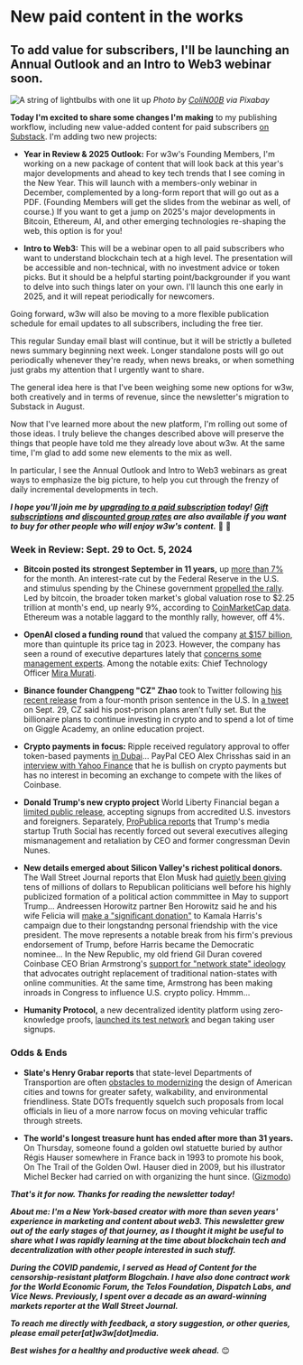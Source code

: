 # New paid content in the works
## To add value for subscribers, I'll be launching an Annual Outlook and an Intro to Web3 webinar soon.

![A string of lightbulbs with one lit up](https://w3w.news/img/colin-2500.jpg)
*Photo by [ColiN00B](https://pixabay.com/users/colin00b-346653/) via Pixabay*

**Today I'm excited to share some changes I'm making** to my publishing workflow, including new value-added content for paid subscribers [on Substack](https://w3wnews.substack.com/subscribe). I'm adding two new projects:

- **Year in Review & 2025 Outlook:** For w3w's Founding Members, I'm working on a new package of content that will look back at this year's major developments and ahead to key tech trends that I see coming in the New Year. This will launch with a members-only webinar in December, complemented by a long-form report that will go out as a PDF. (Founding Members will get the slides from the webinar as well, of course.) If you want to get a jump on 2025's major developments in Bitcoin, Ethereum, AI, and other emerging technologies re-shaping the web, this option is for you!

- **Intro to Web3:** This will be a webinar open to all paid subscribers who want to understand blockchain tech at a high level. The presentation will be accessible and non-technical, with no investment advice or token picks. But it should be a helpful starting point/backgrounder if you want to delve into such things later on your own. I'll launch this one early in 2025, and it will repeat periodically for newcomers.

Going forward, w3w will also be moving to a more flexible publication schedule for email updates to all subscribers, including the free tier.

This regular Sunday email blast will continue, but it will be strictly a bulleted news summary beginning next week. Longer standalone posts will go out periodically whenever they're ready, when news breaks, or when something just grabs my attention that I urgently want to share.

The general idea here is that I've been weighing some new options for w3w, both creatively and in terms of revenue, since the newsletter's migration to Substack in August.

Now that I've learned more about the new platform, I'm rolling out some of those ideas. I truly believe the changes described above will preserve the things that people have told me they already love about w3w. At the same time, I'm glad to add some new elements to the mix as well.

In particular, I see the Annual Outlook and Intro to Web3 webinars as great ways to emphasize the big picture, to help you cut through the frenzy of daily incremental developments in tech.

 _**I hope you'll join me by [upgrading to a paid subscription](https://w3wnews.substack.com/subscribe) today! [Gift subscriptions](https://w3wnews.substack.com/subscribe?next=https%3A%2F%2Fw3wnews.substack.com%2Fp%2Fis-ether-really-an-altcoin-at-this&r=4a03qe&gift=true) and [discounted group rates](https://w3wnews.substack.com/subscribe?next=https%3A%2F%2Fw3wnews.substack.com%2Fp%2Fis-ether-really-an-altcoin-at-this&r=4a03qe&group=true) are also available if you want to buy for other people who will enjoy w3w's content.**_ 🙂 🎁

### Week in Review: Sept. 29 to Oct. 5, 2024

- **Bitcoin posted its strongest September in 11 years,** up [more than 7%](https://www.ibtimes.com/bitcoin-logs-best-september-performance-over-decade-3745092) for the month. An interest-rate cut by the Federal Reserve in the U.S. and stimulus spending by the Chinese government [propelled the rally](https://www.vaneck.com/us/en/blogs/digital-assets/matthew-sigel-vaneck-crypto-monthly-recap-for-september-2024/). Led by bitcoin, the broader token market's global valuation rose to $2.25 trillion at month's end, up nearly 9%, according to [CoinMarketCap data](https://coinmarketcap.com/charts/). Ethereum was a notable laggard to the monthly rally, however, off 4%.

- **OpenAI closed a funding round** that valued the company [at $157 billion](https://www.cnbc.com/2024/10/02/openai-raises-at-157-billion-valuation-microsoft-nvidia-join-round.html), more than quintuple its price tag in 2023. However, the company has seen a round of executive departures lately that [concerns some management experts](https://finance.yahoo.com/video/openai-leadership-exodus-why-management-120019058.html). Among the notable exits: Chief Technology Officer [Mira Murati](https://www.cnn.com/2024/09/25/tech/openai-technology-chief-mira-murati-leaving/index.html).

- **Binance founder Changpeng "CZ" Zhao** took to Twitter following [his recent release](https://news.google.com/read/CBMilwFBVV95cUxQWGUycTZkWFNDWHllQTB1bkIybm9KVzM2ODZOWFA3WmluVW1pMk5HR3p5SGtkaGN0UUhwT0FQemczbElxTHZkZE5vZ3ZVdnZqYk1rSi0tWEkwVzBMQ2VjbkNpai1ySVU2TlZEaS1QWmpRc2FkUk14SFc3OFRIcFRNSlRmeVVqcFZGZmZWWm9uMUJudDZJSGdJ?hl=en-US&gl=US&ceid=US%3Aen) from a four-month prison sentence in the U.S. In [a tweet](https://x.com/cz_binance/status/1840265403882152232) on Sept. 29, CZ said his post-prison plans aren't fully set. But the billionaire plans to continue investing in crypto and to spend a lot of time on Giggle Academy, an online education project.

- **Crypto payments in focus:** Ripple received regulatory approval to offer token-based payments [in Dubai](https://www.benzinga.com/markets/cryptocurrency/24/10/41125099/ripple-receives-dubai-approval-for-blockchain-payment-services)... PayPal CEO Alex Chrisshas said in an [interview with Yahoo Finance](https://finance.yahoo.com/video/paypal-ceo-crypto-were-just-183001339.html) that he is bullish on crypto payments but has no interest in becoming an exchange to compete with the likes of Coinbase.

- **Donald Trump's new crypto project** World Liberty Financial began a [limited public release](https://www.theverge.com/2024/9/30/24258815/world-liberty-financial-accredited-investors-know-your-customer-trump), accepting signups from accredited U.S. investors and foreigners. Separately, [ProPublica reports](https://www.propublica.org/article/trump-media-truth-social-executives-ousted-devin-nunes) that Trump's media startup Truth Social has recently forced out several executives alleging mismanagement and retaliation by CEO and former congressman Devin Nunes.

- **New details emerged about Silicon Valley's richest political donors.** The Wall Street Journal reports that Elon Musk had [quietly been giving](https://www.wsj.com/politics/policy/elon-musk-political-donations-stephen-miller-desantis-39464294?st=ShEEmX&reflink=desktopwebshare_permalink) tens of millions of dollars to Republican politicians well before his highly publicized formation of a political action commmittee in May to support Trump... Andreessen Horowitz partner Ben Horowitz said he and his wife Felicia will [make a "significant donation"](https://www.axios.com/2024/10/04/ben-horowitz-endorse-kamala-harris) to Kamala Harris's campaign due to their longstandng personal friendship with the vice president. The move represents a notable break from his firm's previous endorsement of Trump, before Harris became the Democratic nominee... In the New Republic, my old friend Gil Duran covered Coinbase CEO Brian Armstrong's [support for "network state" ideology](https://newrepublic.com/article/185738/coinbase-brian-armstrong-crypto-lobbying-washington-politicians) that advocates outright replacement of traditional nation-states with online communities. At the same time, Armstrong has been making inroads in Congress to influence U.S. crypto policy. Hmmm...

- **Humanity Protocol,** a new decentralized identity platform using zero-knowledge proofs, [launched its test network](https://www.humanity.org/blog/your-time-has-come-the-humanity-protocol-testnet-is-live) and began taking user signups.

### Odds & Ends

- **Slate's Henry Grabar reports** that state-level Departments of Transportion are often [obstacles to modernizing](https://slate.com/business/2024/10/road-safety-danger-traffic-deaths-federal-oversight-intervention.html) the design of American cities and towns for greater safety, walkability, and environmental friendliness. State DOTs frequently squelch such proposals from local officials in lieu of a more narrow focus on moving vehicular traffic through streets.

- **The world's longest treasure hunt has ended after more than 31 years.** On Thursday, someone found a golden owl statuette buried by author Régis Hauser somewhere in France back in 1993 to promote his book, On The Trail of the Golden Owl. Hauser died in 2009, but his illustrator Michel Becker had carried on with organizing the hunt since. ([Gizmodo](https://gizmodo.com/worlds-longest-treasure-hunt-ends-after-31-years-5-months-and-9-days-2000506908))

_**That's it for now. Thanks for reading the newsletter today!**_

_**About me: I'm a New York-based creator with more than seven years' experience in marketing and content about web3. This newsletter grew out of the early stages of that journey, as I thought it might be useful to share what I was rapidly learning at the time about blockchain tech and decentralization with other people interested in such stuff.**_

 _**During the COVID pandemic, I served as Head of Content for the censorship-resistant platform Blogchain. I have also done contract work for the World Economic Forum, the Telos Foundation, Dispatch Labs, and Vice News. Previously, I spent over a decade as an award-winning markets reporter at the Wall Street Journal.**_

 _**To reach me directly with feedback, a story suggestion, or other queries, please email peter[at]w3w[dot]media.**_

 _**Best wishes for a healthy and productive week ahead.**_ 😊
